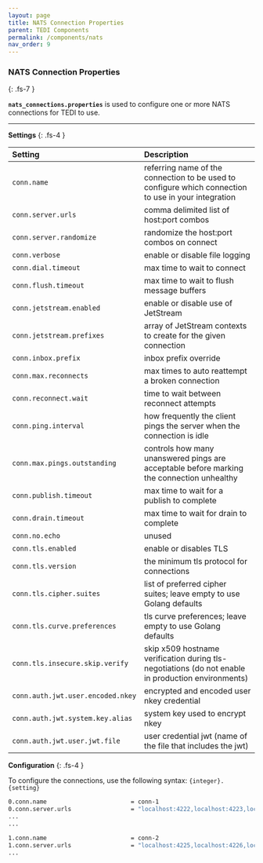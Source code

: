 ```yaml
---
layout: page
title: NATS Connection Properties
parent: TEDI Components
permalink: /components/nats
nav_order: 9
---
```


### NATS Connection Properties
{: .fs-7 }

**`nats_connections.properties`** is used to configure one or more NATS connections for TEDI to use.

---

**Settings**
{: .fs-4 }


| **Setting**                    | **Description**          |
|:------------------------------|:--------------------------|
| `conn.name`                       | referring name of the connection to be used to configure which connection to use in your integration |
| `conn.server.urls`                | comma delimited list of host:port combos |
| `conn.server.randomize`           | randomize the host:port combos on connect |
| `conn.verbose`                    | enable or disable file logging |
| `conn.dial.timeout`               | max time to wait to connect |
| `conn.flush.timeout`              | max time to wait to flush message buffers |
| `conn.jetstream.enabled`          | enable or disable use of JetStream |
| `conn.jetstream.prefixes`         | array of  JetStream contexts to create for the given connection |
| `conn.inbox.prefix`               | inbox prefix override |
| `conn.max.reconnects`             | max times to auto reattempt a broken connection |
| `conn.reconnect.wait`             | time to wait between reconnect attempts |
| `conn.ping.interval`              | how frequently the client pings the server when the connection is idle |
| `conn.max.pings.outstanding`      | controls how many unanswered pings are acceptable before marking the connection unhealthy |
| `conn.publish.timeout`            | max time to wait for a publish to complete|
| `conn.drain.timeout `             | max time to wait for drain to complete |
| `conn.no.echo`                    | unused |
| `conn.tls.enabled`                | enable or disables TLS |
| `conn.tls.version`                | the minimum tls protocol for connections|
| `conn.tls.cipher.suites`          | list of preferred cipher suites; leave empty to use Golang defaults |
| `conn.tls.curve.preferences`      | tls curve preferences;  leave empty to use Golang defaults |
| `conn.tls.insecure.skip.verify`   | skip x509 hostname verification during tls-negotiations (do not enable in production environments)|
| `conn.auth.jwt.user.encoded.nkey` | encrypted and encoded user nkey credential |
| `conn.auth.jwt.system.key.alias`  | system key used to encrypt nkey |
| `conn.auth.jwt.user.jwt.file`     | user credential jwt (name of the file that includes the jwt)|

**Configuration**
{: .fs-4 }

To configure the connections, use the following syntax: `{integer}.{setting}`

```sh
0.conn.name                        = conn-1
0.conn.server.urls                 = "localhost:4222,localhost:4223,localhost:4224"
...
...

1.conn.name                        = conn-2
1.conn.server.urls                 = "localhost:4225,localhost:4226,localhost:4227"
...
```
